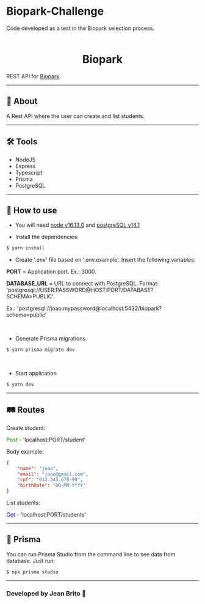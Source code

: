 # Biopark-Challenge

Code developed as a test in the Biopark selection process.
<br><br>

<h1 align=center>Biopark</h1>
REST API for <a href="https://www.biopark.com.br/">Biopark</a>.

---

## 📁 About

A Rest API where the user can create and list students.

---

## 🛠️ Tools

- NodeJS
- Express
- Typescript
- Prisma
- PostgreSQL

---

## 📄 How to use

- You will need <a href="https://nodejs.org/en/blog/release/v16.13.0/">node v16.13.0</a> and <a href="https://www.postgresql.org/download/">postgreSQL v14.1</a>

- Install the dependencies:

```bash
$ yarn install
```

- Create '.env' file based on '.env.example'. Insert the following variables:

<b>PORT</b> = Application port. Ex.: 3000.

<b>DATABASE_URL</b> = URL to connect with PostgreSQL. Format: 'postgresql://USER:PASSWORD@HOST:PORT/DATABASE?SCHEMA=PUBLIC'.

Ex.: 'postgresql://joao:mypassword@localhost:5432/biopark?schema=public'

<br>


- Generate Prisma migrations

```bash
$ yarn prisma migrate dev
```

<br>

- Start application

```bash
$ yarn dev
```

---

## 🛤️ Routes

Create student:

<span style="color: green"> Post </span>- 'localhost:PORT/student'

Body example:

```json
{
	"name": "joao",
	"email": "joao@gmail.com",
	"cpf": "012.345.678-90",
	"birthDate": "DD-MM-YYYY"
}
```

List students:

<span style="color: blue"> Get </span>- 'localhost:PORT/students'

---

## 💎 Prisma

You can run Prisma Studio from the command line to see data from database. Just run:

```bash
$ npx prisma studio
```

---

<h3>Developed by Jean Brito 🎈</h3>
